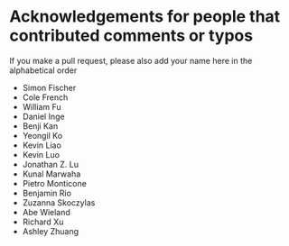 # Acknowledgements for people that contributed comments or typos

If you make a pull request, please also add your name here in the alphabetical order

* Simon Fischer
* Cole French
* William Fu
* Daniel Inge
* Benji Kan
* Yeongil Ko
* Kevin Liao
* Kevin Luo
* Jonathan Z. Lu
* Kunal Marwaha
* Pietro Monticone
* Benjamin Rio
* Zuzanna Skoczylas
* Abe Wieland
* Richard Xu
* Ashley Zhuang
